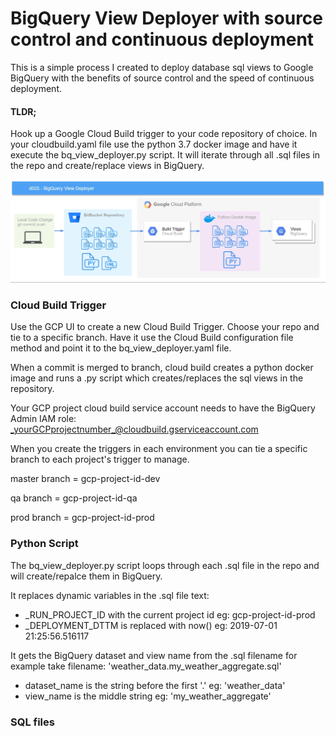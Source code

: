 # BigQuery View Deployer with source control and continuous deployment

This is a simple process I created to deploy database sql views to Google BigQuery with the benefits of source control and the speed of continuous deployment.

#### TLDR; 
Hook up a Google Cloud Build trigger to your code repository of choice. In your cloudbuild.yaml file use the python 3.7 docker image and have it execute the bq_view_deployer.py script.  It will iterate through all .sql files in the repo and create/replace views in BigQuery.

![Image of Architecture](https://raw.githubusercontent.com/alanjbates/bigquery_view_deployer/master/BigQuery_View_Deployer.png)


### Cloud Build Trigger

Use the GCP UI to create a new Cloud Build Trigger.  Choose your repo and tie to a specific branch.  Have it use the Cloud Build configuration file method and point it to the bq_view_deployer.yaml file.

When a commit is merged to branch, cloud build creates a python docker image and runs a .py script which creates/replaces the sql views in the repository.

Your GCP project cloud build service account needs to have the BigQuery Admin IAM role: _yourGCPprojectnumber_@cloudbuild.gserviceaccount.com

When you create the triggers in each environment you can tie a specific branch to each project's trigger to manage.

master branch = gcp-project-id-dev

qa branch = gcp-project-id-qa

prod branch = gcp-project-id-prod

### Python Script
 
The bq_view_deployer.py script loops through each .sql file in the repo and will create/repalce them in BigQuery.

It replaces dynamic variables in the .sql file text:
* _RUN_PROJECT_ID with the current project id eg: gcp-project-id-prod
* _DEPLOYMENT_DTTM is replaced with now() eg: 2019-07-01 21:25:56.516117

It gets the BigQuery dataset and view name from the .sql filename
for example take filename:  'weather_data.my_weather_aggregate.sql' 
* dataset_name is the string before the first '.' eg: 'weather_data'
* view_name is the middle string eg: 'my_weather_aggregate'

### SQL files


